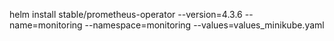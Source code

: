 helm install stable/prometheus-operator --version=4.3.6 --name=monitoring --namespace=monitoring --values=values_minikube.yaml